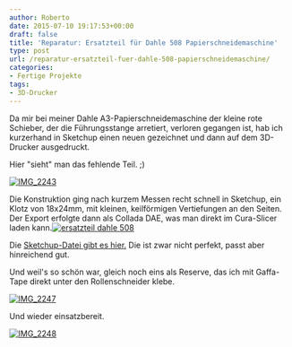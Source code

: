 ```yaml
---
author: Roberto
date: 2015-07-10 19:17:53+00:00
draft: false
title: 'Reparatur: Ersatzteil für Dahle 508 Papierschneidemaschine'
type: post
url: /reparatur-ersatzteil-fuer-dahle-508-papierschneidemaschine/
categories:
- Fertige Projekte
tags:
- 3D-Drucker
---
```


Da mir bei meiner Dahle A3-Papierschneidemaschine der kleine rote Schieber, der die Führungsstange arretiert, verloren gegangen ist, hab ich kurzerhand in Sketchup einen neuen gezeichnet und dann auf dem 3D-Drucker ausgedruckt.

<!-- more -->

Hier "sieht" man das fehlende Teil. ;)

[![IMG_2243](https://eigenbaukombinat.de/wp-content/uploads/2015/07/IMG_2243-300x225.jpg)
](https://eigenbaukombinat.de/wp-content/uploads/2015/07/IMG_2243.jpg)


Die Konstruktion ging nach kurzem Messen recht schnell in Sketchup, ein Klotz von 18x24mm, mit kleinen, keilförmigen Vertiefungen an den Seiten. Der Export erfolgte dann als Collada DAE, was man direkt im Cura-Slicer laden kann.[![ersatzteil dahle 508](https://eigenbaukombinat.de/wp-content/uploads/2015/07/ersatzteil-dahle-508-300x150.png)
](https://eigenbaukombinat.de/wp-content/uploads/2015/07/ersatzteil-dahle-508.png)


Die [Sketchup-Datei gibt es hier.](https://eigenbaukombinat.de/wp-content/uploads/2015/07/ersatzteil-dahle-508.skp) Die ist zwar nicht perfekt, passt aber hinreichend gut.

Und weil's so schön war, gleich noch eins als Reserve, das ich mit Gaffa-Tape direkt unter den Rollenschneider klebe.

[![IMG_2247](https://eigenbaukombinat.de/wp-content/uploads/2015/07/IMG_2247-300x225.jpg)
](https://eigenbaukombinat.de/wp-content/uploads/2015/07/IMG_2247.jpg)

Und wieder einsatzbereit.

[![IMG_2248](https://eigenbaukombinat.de/wp-content/uploads/2015/07/IMG_2248-300x225.jpg)
](https://eigenbaukombinat.de/wp-content/uploads/2015/07/IMG_2248.jpg)
